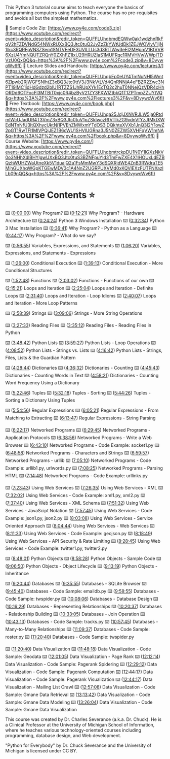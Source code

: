 This Python 3 tutorial course aims to teach everyone the basics of programming computers using Python. The course has no pre-requisites and avoids all but the simplest mathematics.

🔗 Sample Code Zip: [https://www.py4e.com/code3.zip](https://www.youtube.com/redirect?event=video_description&redir_token=QUFFLUhqbmdEQWw0ak1wdzhnRkFqV2hFZDVNdG54NWxRUXxBQ3Jtc0tuQ2JvZzZkYWtUdDk1ZEJWOVlvV1ljN1lkc3RQRFpVN3ZSem1SNTVEeDF3UVlLLUs3d3RlTWw3eEI2MHpmV1BfVVB6XzU4YmNQUTZRQnY0ZXhFZ1IxU29HRUZIaS1MUFRqc1RMVHVwWWpITDVzU0QxQQ&q=https%3A%2F%2Fwww.py4e.com%2Fcode3.zip&v=8DvywoWv6fI) 
🔗 Lecture Slides and Handouts: [https://www.py4e.com/lectures3/](https://www.youtube.com/redirect?event=video_description&redir_token=QUFFLUhqbEp0eUY4TmNuNHl5Wmt6Zlpwb2RjWGFSNlhtZ3xBQ3Jtc0ttV3J3NkVtLVd4QnRNNjA4eFBZR2Zwc3NPT19IMC1idHdGdzd2blU1RTZZS1JhRUpXYk1EcTQ2c2huT0NNejQzVDR4cHhORDd6OTFocFl3MTBiT0xjc0R4bzByV21ZY3FXWlZtbkQ1T1ZPTmpZZUYtVQ&q=https%3A%2F%2Fwww.py4e.com%2Flectures3%2F&v=8DvywoWv6fI) 
🔗 Free Textbook: [https://www.py4e.com/book.php](https://www.youtube.com/redirect?event=video_description&redir_token=QUFFLUhqa25JdjJXNVRJLW5ja0RtdmlWcUJadUR4T3VmZ3xBQ3Jtc0tuV1pZSkIwczRfVTlkZG9vdnVfYzJtMktXWEdNTnNfU3ltQXhycUktNi1PVEhZMWxmYTdOS3lDQkhteXVXb1JnQ3I2Y1owZ2pGT1RwTFl1MlVPQjJEZ1B6cWU1SHVlUGRna3J5N0ZEZW5XVHFqVW1mNA&q=https%3A%2F%2Fwww.py4e.com%2Fbook.php&v=8DvywoWv6fI) 
🔗 Course Website: [https://www.py4e.com/](https://www.youtube.com/redirect?event=video_description&redir_token=QUFFLUhqbmtrckpDU1N0Y1lGXzNkV0o3NHhXdlBHYlgwUXxBQ3Jtc0tuS3BZNFpuYld3TmFwZXE4X1lHOUxLdEZBQzhWUHZWaUtneXk5V1duajQ2a1FsMmMwY3dSQXRjdWE4ZnB3RWdraTE5MjhGUXhqWGpKTGEwMDV3c1A4NnZ2UGRPUXVMd0xKQVlEXzFUTFNXazlLb09nQQ&q=https%3A%2F%2Fwww.py4e.com%2F&v=8DvywoWv6fI)

# ⭐️ Course Contents ⭐️

⌨️ ([0:00:00](https://www.youtube.com/watch?v=8DvywoWv6fI&t=0s)) Why Program? 
⌨️ ([0:12:21](https://www.youtube.com/watch?v=8DvywoWv6fI&t=741s)) Why Program? - Hardware Architecture
⌨️ ([0:24:24](https://www.youtube.com/watch?v=8DvywoWv6fI&t=1464s)) Python 3 Windows Installation 
⌨️ ([0:32:34](https://www.youtube.com/watch?v=8DvywoWv6fI&t=1954s)) Python 3 Mac Installation
⌨️ ([0:36:41](https://www.youtube.com/watch?v=8DvywoWv6fI&t=2201s)) Why Program? - Python as a Language
⌨️ ([0:44:17](https://www.youtube.com/watch?v=8DvywoWv6fI&t=2657s)) Why Program? - What do we say? 

⌨️ ([0:56:55](https://www.youtube.com/watch?v=8DvywoWv6fI&t=3415s)) Variables, Expressions, and Statements 
⌨️ ([1:06:20](https://www.youtube.com/watch?v=8DvywoWv6fI&t=3980s)) Variables, Expressions, and Statements - Expressions

⌨️ ([1:26:00](https://www.youtube.com/watch?v=8DvywoWv6fI&t=5160s)) Conditional Execution 
⌨️ ([1:39:13](https://www.youtube.com/watch?v=8DvywoWv6fI&t=5953s)) Conditional Execution - More Conditional Structures 

⌨️ ([1:52:48](https://www.youtube.com/watch?v=8DvywoWv6fI&t=6768s)) Functions 
⌨️ ([2:03:02](https://www.youtube.com/watch?v=8DvywoWv6fI&t=7382s)) Functions - Functions of our own 
⌨️ ([2:15:21](https://www.youtube.com/watch?v=8DvywoWv6fI&t=8121s)) Loops and Iteration 
⌨️ ([2:25:04](https://www.youtube.com/watch?v=8DvywoWv6fI&t=8704s)) Loops and Iteration - Definite Loops
⌨️ ([2:31:40](https://www.youtube.com/watch?v=8DvywoWv6fI&t=9100s)) Loops and Iteration - Loop Idioms 
⌨️ ([2:40:07](https://www.youtube.com/watch?v=8DvywoWv6fI&t=9607s)) Loops and Iteration - More Loop Patterns 

⌨️ ([2:58:39](https://www.youtube.com/watch?v=8DvywoWv6fI&t=10719s)) Strings 
⌨️ ([3:09:06](https://www.youtube.com/watch?v=8DvywoWv6fI&t=11346s)) Strings - More String Operations 

⌨️ ([3:27:33](https://www.youtube.com/watch?v=8DvywoWv6fI&t=12453s)) Reading Files 
⌨️ ([3:35:12](https://www.youtube.com/watch?v=8DvywoWv6fI&t=12912s)) Reading Files - Reading Files in Python 

⌨️ ([3:48:42](https://www.youtube.com/watch?v=8DvywoWv6fI&t=13722s)) Python Lists 
⌨️ ([3:59:27](https://www.youtube.com/watch?v=8DvywoWv6fI&t=14367s)) Python Lists - Loop Operations 
⌨️ ([4:08:52](https://www.youtube.com/watch?v=8DvywoWv6fI&t=14932s)) Python Lists - Strings vs. Lists
⌨️ ([4:16:42](https://www.youtube.com/watch?v=8DvywoWv6fI&t=15402s)) Python Lists - Strings, Files, Lists & the Guardian Pattern 

⌨️ ([4:28:44](https://www.youtube.com/watch?v=8DvywoWv6fI&t=16124s)) Dictionaries
⌨️ ([4:36:32](https://www.youtube.com/watch?v=8DvywoWv6fI&t=16592s)) Dictionaries - Counting
⌨️ ([4:45:43](https://www.youtube.com/watch?v=8DvywoWv6fI&t=17143s)) Dictionaries - Counting Words in Text
⌨️ ([4:58:21](https://www.youtube.com/watch?v=8DvywoWv6fI&t=17901s)) Dictionaries - Counting Word Frequency Using a Dictionary

⌨️ ([5:22:46](https://www.youtube.com/watch?v=8DvywoWv6fI&t=19366s)) Tuples 
⌨️ ([5:32:18](https://www.youtube.com/watch?v=8DvywoWv6fI&t=19938s)) Tuples - Sorting
⌨️ ([5:44:26](https://www.youtube.com/watch?v=8DvywoWv6fI&t=20666s)) Tuples - Sorting a Dictionary Using Tuples 

⌨️ ([5:54:56](https://www.youtube.com/watch?v=8DvywoWv6fI&t=21296s)) Regular Expressions
⌨️ ([6:05:21](https://www.youtube.com/watch?v=8DvywoWv6fI&t=21921s)) Regular Expressions - From Matching to Extracting 
⌨️ ([6:13:47](https://www.youtube.com/watch?v=8DvywoWv6fI&t=22427s)) Regular Expressions - String Parsing

⌨️ ([6:22:17](https://www.youtube.com/watch?v=8DvywoWv6fI&t=22937s)) Networked Programs 
⌨️ ([6:29:45](https://www.youtube.com/watch?v=8DvywoWv6fI&t=23385s)) Networked Programs - Application Protocols
⌨️ ([6:38:56](https://www.youtube.com/watch?v=8DvywoWv6fI&t=23936s)) Networked Programs - Write a Web Browser 
⌨️ ([6:43:10](https://www.youtube.com/watch?v=8DvywoWv6fI&t=24190s)) Networked Programs - Code Example: socket1.py
⌨️ ([6:48:58](https://www.youtube.com/watch?v=8DvywoWv6fI&t=24538s)) Networked Programs - Characters and Strings
⌨️ ([6:59:57](https://www.youtube.com/watch?v=8DvywoWv6fI&t=25197s)) Networked Programs - urllib
⌨️ ([7:05:10](https://www.youtube.com/watch?v=8DvywoWv6fI&t=25510s)) Networked Programs - Code Example: urllib1.py, urlwords.py
⌨️ ([7:08:25](https://www.youtube.com/watch?v=8DvywoWv6fI&t=25705s)) Networked Programs - Parsing HTML 
⌨️ ([7:14:48](https://www.youtube.com/watch?v=8DvywoWv6fI&t=26088s)) Networked Programs - Code Example: urllinks.py 

⌨️ ([7:23:43](https://www.youtube.com/watch?v=8DvywoWv6fI&t=26623s)) Using Web Services 
⌨️ ([7:26:35](https://www.youtube.com/watch?v=8DvywoWv6fI&t=26795s)) Using Web Services - XML
⌨️ ([7:32:02](https://www.youtube.com/watch?v=8DvywoWv6fI&t=27122s)) Using Web Services - Code Example: xml1.py, xml2.py
⌨️ ([7:37:40](https://www.youtube.com/watch?v=8DvywoWv6fI&t=27460s)) Using Web Services - XML Schema 
⌨️ ([7:51:32](https://www.youtube.com/watch?v=8DvywoWv6fI&t=28292s)) Using Web Services - JavaScipt Notation
⌨️ ([7:57:45](https://www.youtube.com/watch?v=8DvywoWv6fI&t=28665s)) Using Web Services - Code Example: json1.py, json2.py
⌨️ ([8:03:08](https://www.youtube.com/watch?v=8DvywoWv6fI&t=28988s)) Using Web Services - Service Oriented Approach 
⌨️ ([8:04:44](https://www.youtube.com/watch?v=8DvywoWv6fI&t=29084s)) Using Web Services - Web Services 
⌨️ ([8:11:33](https://www.youtube.com/watch?v=8DvywoWv6fI&t=29493s)) Using Web Services - Code Example: geojson.py 
⌨️ ([8:18:49](https://www.youtube.com/watch?v=8DvywoWv6fI&t=29929s)) Using Web Services - API Security & Rate Limiting 
⌨️ ([8:28:45](https://www.youtube.com/watch?v=8DvywoWv6fI&t=30525s)) Using Web Services - Code Example: twitter1.py, twitter2.py

⌨️ ([8:48:01](https://www.youtube.com/watch?v=8DvywoWv6fI&t=31681s)) Python Objects
⌨️ ([8:58:28](https://www.youtube.com/watch?v=8DvywoWv6fI&t=32308s)) Python Objects - Sample Code
⌨️ ([9:06:50](https://www.youtube.com/watch?v=8DvywoWv6fI&t=32810s)) Python Objects - Object Lifecycle 
⌨️ ([9:13:19](https://www.youtube.com/watch?v=8DvywoWv6fI&t=33199s)) Python Objects - Inheritance

⌨️ ([9:20:44](https://www.youtube.com/watch?v=8DvywoWv6fI&t=33644s)) Databases 
⌨️ ([9:35:55](https://www.youtube.com/watch?v=8DvywoWv6fI&t=34555s)) Databases - SQLite Browser 
⌨️ ([9:45:40](https://www.youtube.com/watch?v=8DvywoWv6fI&t=35140s)) Databases - Code Sample: emaildb.py 
⌨️ ([9:58:55](https://www.youtube.com/watch?v=8DvywoWv6fI&t=35935s)) Databases - Code Sample: twspider.py
⌨️ ([10:08:06](https://www.youtube.com/watch?v=8DvywoWv6fI&t=36486s)) Databases - Database Design
⌨️ ([10:16:29](https://www.youtube.com/watch?v=8DvywoWv6fI&t=36989s)) Databases - Representing Relationships
⌨️ ([10:20:37](https://www.youtube.com/watch?v=8DvywoWv6fI&t=37237s)) Databases - Relationship Building 
⌨️ ([10:33:05](https://www.youtube.com/watch?v=8DvywoWv6fI&t=37985s)) Databases - Join Operation
⌨️ ([10:43:13](https://www.youtube.com/watch?v=8DvywoWv6fI&t=38593s)) Databases - Code Sample: tracks.py
⌨️ ([10:57:45](https://www.youtube.com/watch?v=8DvywoWv6fI&t=39465s)) Databases - Many-to-Many Relationships 
⌨️ ([11:09:37](https://www.youtube.com/watch?v=8DvywoWv6fI&t=40177s)) Databases - Code Sample: roster.py
⌨️ ([11:20:40](https://www.youtube.com/watch?v=8DvywoWv6fI&t=40840s)) Databases - Code Sample: twspider.py 

⌨️ ([11:20:40](https://www.youtube.com/watch?v=8DvywoWv6fI&t=40840s)) Data Visualization
⌨️ ([11:48:18](https://www.youtube.com/watch?v=8DvywoWv6fI&t=42498s)) Data Visualization - Code Sample: Geodata
⌨️ ([12:01:05](https://www.youtube.com/watch?v=8DvywoWv6fI&t=43265s)) Data Visualization - Page Rank
⌨️ ([12:12:14](https://www.youtube.com/watch?v=8DvywoWv6fI&t=43934s)) Data Visualization - Code Sample: Pagerank Spidering
⌨️ ([12:29:12](https://www.youtube.com/watch?v=8DvywoWv6fI&t=44952s)) Data Visualization - Code Sample: Pagerank Computation 
⌨️ ([12:44:17](https://www.youtube.com/watch?v=8DvywoWv6fI&t=45857s)) Data Visualization - Code Sample: Pagerank Visualization
⌨️ ([12:44:17](https://www.youtube.com/watch?v=8DvywoWv6fI&t=45857s)) Data Visualization - Mailing List Crawl
⌨️ ([12:57:08](https://www.youtube.com/watch?v=8DvywoWv6fI&t=46628s)) Data Visualization - Code Sample: Gmane Data Retrieval 
⌨️ ([13:13:42](https://www.youtube.com/watch?v=8DvywoWv6fI&t=47622s)) Data Visualization - Code Sample: Gmane Data Modeling 
⌨️ ([13:26:04](https://www.youtube.com/watch?v=8DvywoWv6fI&t=48364s)) Data Visualization - Code Sample: Gmane Data Visualization 

This course was created by Dr. Charles Severance (a.k.a. Dr. Chuck). He is a Clinical Professor at the University of Michigan School of Information, where he teaches various technology-oriented courses including programming, database design, and Web development. 

"Python for Everybody" by Dr. Chuck Severance and the University of Michigan is licensed under CC BY.